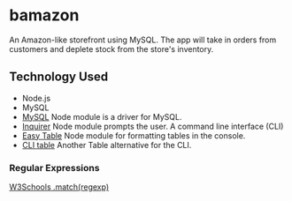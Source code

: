 # bamazon
An Amazon-like storefront using MySQL. The app will take in orders from customers and deplete stock from the store's inventory.

## Technology Used
* Node.js
* MySQL
* [MySQL](https://www.npmjs.com/package/mysql) Node module is a driver for MySQL. 
* [Inquirer](https://www.npmjs.com/package/inquirer) Node module prompts the user. A command line interface (CLI)
* [Easy Table](https://www.npmjs.com/package/easy-table) Node module for formatting tables in the console.
* [CLI table](https://www.npmjs.com/package/cli-table) Another Table alternative for the CLI.


### Regular Expressions
[W3Schools .match(regexp)](https://www.w3schools.com/js/js_regexp.asp)